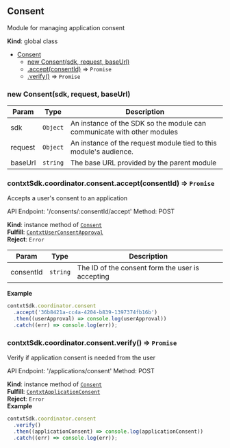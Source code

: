 <a name="Consent"></a>

## Consent
Module for managing application consent

**Kind**: global class  

* [Consent](#Consent)
    * [new Consent(sdk, request, baseUrl)](#new_Consent_new)
    * [.accept(consentId)](#Consent+accept) ⇒ <code>Promise</code>
    * [.verify()](#Consent+verify) ⇒ <code>Promise</code>

<a name="new_Consent_new"></a>

### new Consent(sdk, request, baseUrl)

| Param | Type | Description |
| --- | --- | --- |
| sdk | <code>Object</code> | An instance of the SDK so the module can communicate with other modules |
| request | <code>Object</code> | An instance of the request module tied to this module's audience. |
| baseUrl | <code>string</code> | The base URL provided by the parent module |

<a name="Consent+accept"></a>

### contxtSdk.coordinator.consent.accept(consentId) ⇒ <code>Promise</code>
Accepts a user's consent to an application


API Endpoint: '/consents/:consentId/accept'
Method: POST

**Kind**: instance method of [<code>Consent</code>](#Consent)  
**Fulfill**: [<code>ContxtUserConsentApproval</code>](./Typedefs.md#ContxtUserConsentApproval)  
**Reject**: <code>Error</code>  

| Param | Type | Description |
| --- | --- | --- |
| consentId | <code>string</code> | The ID of the consent form the user is accepting |

**Example**  
```js
contxtSdk.coordinator.consent
  .accept('36b8421a-cc4a-4204-b839-1397374fb16b')
  .then((userApproval) => console.log(userApproval))
  .catch((err) => console.log(err));
```
<a name="Consent+verify"></a>

### contxtSdk.coordinator.consent.verify() ⇒ <code>Promise</code>
Verify if application consent is needed from the user


API Endpoint: '/applications/consent'
Method: POST

**Kind**: instance method of [<code>Consent</code>](#Consent)  
**Fulfill**: [<code>ContxtApplicationConsent</code>](./Typedefs.md#ContxtApplicationConsent)  
**Reject**: <code>Error</code>  
**Example**  
```js
contxtSdk.coordinator.consent
  .verify()
  .then((applicationConsent) => console.log(applicationConsent))
  .catch((err) => console.log(err));
```
